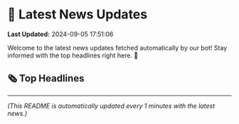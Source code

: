 # 📰 Latest News Updates
**Last Updated:** 2024-09-05 17:51:06

Welcome to the latest news updates fetched automatically by our bot! Stay informed with the top headlines right here. 🚀

## 🗞️ Top Headlines

---
*(This README is automatically updated every 1 minutes with the latest news.)*
